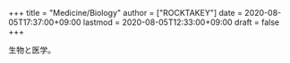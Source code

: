 +++
title = "Medicine/Biology"
author = ["ROCKTAKEY"]
date = 2020-08-05T17:37:00+09:00
lastmod = 2020-08-05T12:33:00+09:00
draft = false
+++

生物と医学。
